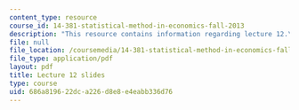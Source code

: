```yaml
---
content_type: resource
course_id: 14-381-statistical-method-in-economics-fall-2013
description: "This resource contains information regarding lecture 12.\r\n"
file: null
file_location: /coursemedia/14-381-statistical-method-in-economics-fall-2013/686a819622dca226d8e8e4eabb336d76_MIT14_381F13_lec12.pdf
file_type: application/pdf
layout: pdf
title: Lecture 12 slides
type: course
uid: 686a8196-22dc-a226-d8e8-e4eabb336d76
---
```

